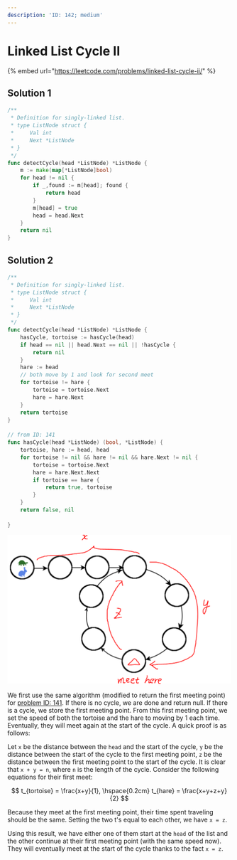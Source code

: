 ```yaml
---
description: 'ID: 142; medium'
---
```


# Linked List Cycle II

{% embed url="https://leetcode.com/problems/linked-list-cycle-ii/" %}

## Solution 1

```go
/**
 * Definition for singly-linked list.
 * type ListNode struct {
 *     Val int
 *     Next *ListNode
 * }
 */
func detectCycle(head *ListNode) *ListNode {
    m := make(map[*ListNode]bool)
    for head != nil {
        if _,found := m[head]; found {
            return head
        }
        m[head] = true
        head = head.Next
    }
    return nil
}
```

## Solution 2

```go
/**
 * Definition for singly-linked list.
 * type ListNode struct {
 *     Val int
 *     Next *ListNode
 * }
 */
func detectCycle(head *ListNode) *ListNode {
    hasCycle, tortoise := hasCycle(head)
    if head == nil || head.Next == nil || !hasCycle {
        return nil
    }
    hare := head
    // both move by 1 and look for second meet
    for tortoise != hare {
        tortoise = tortoise.Next
        hare = hare.Next
    }
    return tortoise
}

// from ID: 141
func hasCycle(head *ListNode) (bool, *ListNode) {
    tortoise, hare := head, head
    for tortoise != nil && hare != nil && hare.Next != nil {
        tortoise = tortoise.Next
        hare = hare.Next.Next
        if tortoise == hare {
            return true, tortoise
        }
    }
    return false, nil
    
}
```

![Example](../../.gitbook/assets/142.png)

We first use the same algorithm \(modified to return the first meeting point\) for [problem ID: 141](linked-list-cycle.md#solution-2). If there is no cycle, we are done and return null. If there is a cycle, we store the first meeting point. From this first meeting point, we set the speed of both the tortoise and the hare to moving by 1 each time. Eventually, they will meet again at the start of the cycle. A quick proof is as follows:

Let `x` be the distance between the `head` and the start of the cycle, `y` be the distance between the start of the cycle to the first meeting point, `z` be the distance between the first meeting point to the start of the cycle. It is clear that `x + y = n`, where `n` is the length of the cycle. Consider the following equations for their first meet:

$$
t_{tortoise} = \frac{x+y}{1}, \hspace{0.2cm} t_{hare} = \frac{x+y+z+y}{2}
$$

Because they meet at the first meeting point, their time spent traveling should be the same. Setting the two t's equal to each other, we have `x = z`.

Using this result, we have either one of them start at the `head` of the list and the other continue at their first meeting point \(with the same speed now\). They will eventually meet at the start of the cycle thanks to the fact `x = z`.

